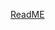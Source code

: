 [ReadME](https://raw.githubusercontent.com/mendixlabs/app-services-components/main/apps/web-widgets/drag-and-drop-widget/Example_3.md ":include")
